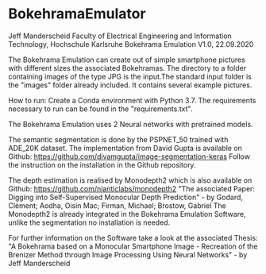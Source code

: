 # BokehramaEmulator
Jeff Manderscheid
Faculty of Electrical Engineering and Information Technology, Hochschule Karlsruhe
Bokehrama Emulation V1.0, 22.09.2020

The Bokehrama Emulation can create out of simple smartphone pictures with different sizes the associated Bokehramas. The directory to a folder containing images of the type JPG is the input.The standard input folder is the "images" folder already included. It contains several example pictures.

How to run:
Create a Conda environment with Python 3.7.
The requirements necessary to run can be found in the "requirements.txt".

The Bokehrama Emulation uses 2 Neural networks with pretrained models.

The semantic segmentation is done by the PSPNET_50 trained with ADE_20K dataset. The implementation from David Gupta
is available on Github:
https://github.com/divamgupta/image-segmentation-keras
Follow the instruction on the installation in the Github repository.

The depth estimation is realised by Monodepth2 which is also available on Github:
https://github.com/nianticlabs/monodepth2
"The associated Paper: Digging into Self-Supervised Monocular Depth Prediction" - by Godard, Clément; Aodha, Oisin Mac; Firman, Michael; Brostow, Gabriel
The Monodepth2 is already integrated in the Bokehrama Emulation Software, unlike the segmentation no installation is needed.

For further information on the Software take a look at the associated Thesis:
"A Bokehrama based on a Monocular Smartphone Image - Recreation of the Brenizer Method through Image Processing Using Neural Networks" - by Jeff Manderscheid

